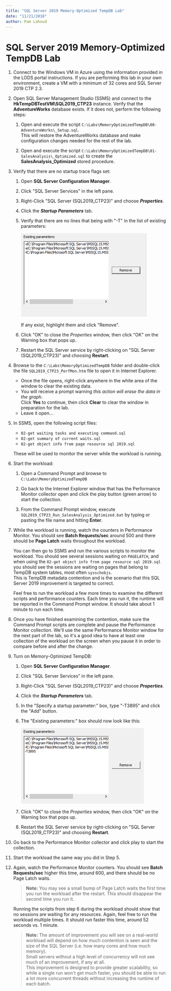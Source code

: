 ```yaml
---
title: "SQL Server 2019 Memory-Optimized TempDB Lab"
date: "11/21/2018"
author: Pam Lahoud
---
```

# SQL Server 2019 Memory-Optimized TempDB Lab

1.  Connect to the Windows VM in Azure using the information provided in the LODS portal instructions. If you are performing this lab in your own environment, create a VM with a minimum of 32 cores and SQL Server 2019 CTP 2.3.

2.  Open SQL Server Management Studio (SSMS) and connect to the **HkTempDBTestVM\\SQL2019\_CTP23** instance. Verify that the **AdventureWorks** database exists. If it does not, perform the following steps:

    1.  Open and execute the script `C:\Labs\MemoryOptimizedTempDB\00-AdventureWorks\_Setup.sql`.    
        This will restore the AdventureWorks database and make configuration changes needed for the rest of the lab.

    2.  Open and execute the script `C:\Labs\MemoryOptimizedTempDB\01-SalesAnalysis\_Optimized.sql` to create the **SalesAnalysis\_Optimized** stored procedure.

3.  Verify that there are no startup trace flags set:

    1.  Open **SQL Server Configuration Manager**.

    2.  Click "SQL Server Services" in the left pane.

    3.  Right-Click "SQL Server (SQL2019\_CTP23)" and choose
        ***Properties***.

    4.  Click the ***Startup Parameters*** tab.

    5.  Verify that there are no lines that being with "-T" in the list of existing parameters:    

        ![Startup Parameters No Flag](./media/StartupParametersNoFlag.png "Startup Parameters No Flag")

        If any exist, highlight them and click "Remove".

    6.  Click "OK" to close the *Properties* window, then click "OK" on the Warning box that pops up.

    7.  Restart the SQL Server service by right-clicking on "SQL Server (SQL2019\_CTP23)" and choosing **Restart**.

4.  Browse to the `C:\Labs\MemoryOptimizedTempDB` folder and double-click the file `SQL2019_CTP23_PerfMon.htm` file to open it in Internet Explorer.    
    
    - Once the file opens, right-click anywhere in the white area of the window to clear the existing data.
    - You will receive a prompt warning *this action will erase the data in the graph*.    
        Click **Yes** to continue, then click **Clear** to clear the window in preparation for the lab.
    - Leave it open...

5.  In SSMS, open the following script files:

    - `02-get waiting tasks and executing command.sql`
    - `02-get summary of current waits.sql`
    - `02-get object info from page resource sql 2019.sql`

    These will be used to monitor the server while the workload is running.

6.  Start the workload:

    1.  Open a Command Prompt and browse to `C:\Labs\MemoryOptimizedTempDB`

    2.  Go back to the Internet Explorer window that has the Performance Monitor collector open and click the play button (green arrow) to start the collection.

    3.  From the Command Prompt window, execute `SQL2019_CTP23_Run_SalesAnalysis_Optimized.bat` by typing or pasting the file name and hitting **Enter**.

7.  While the workload is running, watch the counters in Performance Monitor. You should see **Batch Requests/sec** around 500 and there should be **Page Latch** waits throughout the workload.    
    
    You can then go to SSMS and run the various scripts to monitor the workload.   You should see several sessions waiting on `PAGELATCH`, and when using the `02-get object info from page resource sql 2019.sql` you should see the sessions are waiting on pages that belong to TempDB system tables, most often `sysschobjs`.    
    This is TempDB metadata contention and is the scenario that this SQL Server 2019 improvement is targeted to correct.    
    
    Feel free to run the workload a few more times to examine the different scripts and performance counters. Each time you run it, the runtime will be reported in the Command Prompt window. It should take about 1 minute to run each time.

8.  Once you have finished examining the contention, make sure the Command Prompt scripts are complete and pause the Performance Monitor collection. We'll use the same Performance Monitor window for the next part of the lab, so it's a good idea to have at least one collection of the workload on the screen when you pause it in order to compare before and after the change.

9.  Turn on Memory-Optimized TempDB:

    1. Open **SQL Server Configuration Manager**.
    2. Click "SQL Server Services" in the left pane.
    3. Right-Click "SQL Server (SQL2019\_CTP23)" and choose ***Properties***.
    4. Click the ***Startup Parameters*** tab.
    5. In the "Specify a startup parameter:" box, type "-T3895" and click the "Add" button.
    6. The "Existing parameters:" box should now look like this:
    
       ![Startup Parameters With Flag](./media/StartupParametersWithFlag.png "Startup Parameters With Flag")

    7. Click "OK" to close the *Properties* window, then click "OK" on the Warning box that pops up.
    8. Restart the SQL Server service by right-clicking on "SQL Server (SQL2019\_CTP23)" and choosing **Restart**.

10. Go back to the Performance Monitor collector and click play to start the collection.

11. Start the workload the same way you did in Step 5.

12. Again, watch the Performance Monitor counters. You should see **Batch Requests/sec** higher this time, around 600, and there should be no Page Latch waits.   

    > **Note:**
    > You may see a small bump of Page Latch waits the first time you run the workload after the restart. This should disappear the second time you run it.

    Running the scripts from step 6 during the workload should show that no sessions are waiting for any resources. Again, feel free to run the workload multiple times. It should run faster this time, around 52 seconds vs. 1 minute.

    > **Note:**
    > The amount of improvement you will see on a real-world workload will depend on how much contention is seen and the size of the SQL Server (i.e. how many cores and how much memory).     
    > Small servers without a high level of concurrency will not see much of an improvement, if any at all.     
    > This improvement is designed to provide greater scalability, so while a single run won't get much faster, you should be able to run a lot more concurrent threads without increasing the runtime of each batch.
